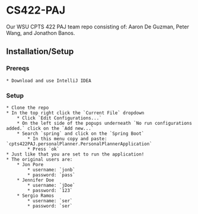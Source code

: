 # CS422-PAJ
Our WSU CPTS 422 PAJ team repo consisting of: Aaron De Guzman, Peter Wang, and Jonathon Banos.

## Installation/Setup
### Prereqs
    * Download and use IntelliJ IDEA
### Setup
    * Clone the repo
    * In the top right click the `Current File` dropdown
        * Click `Edit Configurations...`
        * On the left side of the popups underneath `No run configurations added.` click on the `Add new...`
        * Search `spring` and click on the `Spring Boot`
            * In this menu copy and paste: `cpts422PAJ.personalPlanner.PersonalPlannerApplication`
            * Press `ok`
    * Just like that you are set to run the application!
    * The original users are:
        * Jon Pore
            * username: `jonb`
            * password: `pass`
        * Jennifer Doe
            * username: `jDoe`
            * password: `123`
        * Sergio Ramos
            * username: `ser`
            * password: `ser`

        